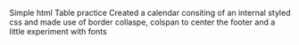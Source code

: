 Simple html Table practice
Created a calendar consiting of an internal styled css and made use of border collaspe, colspan to center the footer and a little experiment with fonts
